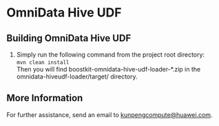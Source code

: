 # OmniData Hive UDF

## Building OmniData Hive UDF

1. Simply run the following command from the project root directory:<br>
`mvn clean install`<br>
Then you will find boostkit-omnidata-hive-udf-loader-*.zip in the omnidata-hiveudf-loader/target/ directory.

## More Information

For further assistance, send an email to kunpengcompute@huawei.com.